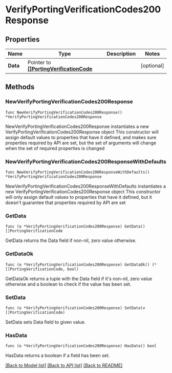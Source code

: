 # VerifyPortingVerificationCodes200Response

## Properties

Name | Type | Description | Notes
------------ | ------------- | ------------- | -------------
**Data** | Pointer to [**[]PortingVerificationCode**](PortingVerificationCode.md) |  | [optional] 

## Methods

### NewVerifyPortingVerificationCodes200Response

`func NewVerifyPortingVerificationCodes200Response() *VerifyPortingVerificationCodes200Response`

NewVerifyPortingVerificationCodes200Response instantiates a new VerifyPortingVerificationCodes200Response object
This constructor will assign default values to properties that have it defined,
and makes sure properties required by API are set, but the set of arguments
will change when the set of required properties is changed

### NewVerifyPortingVerificationCodes200ResponseWithDefaults

`func NewVerifyPortingVerificationCodes200ResponseWithDefaults() *VerifyPortingVerificationCodes200Response`

NewVerifyPortingVerificationCodes200ResponseWithDefaults instantiates a new VerifyPortingVerificationCodes200Response object
This constructor will only assign default values to properties that have it defined,
but it doesn't guarantee that properties required by API are set

### GetData

`func (o *VerifyPortingVerificationCodes200Response) GetData() []PortingVerificationCode`

GetData returns the Data field if non-nil, zero value otherwise.

### GetDataOk

`func (o *VerifyPortingVerificationCodes200Response) GetDataOk() (*[]PortingVerificationCode, bool)`

GetDataOk returns a tuple with the Data field if it's non-nil, zero value otherwise
and a boolean to check if the value has been set.

### SetData

`func (o *VerifyPortingVerificationCodes200Response) SetData(v []PortingVerificationCode)`

SetData sets Data field to given value.

### HasData

`func (o *VerifyPortingVerificationCodes200Response) HasData() bool`

HasData returns a boolean if a field has been set.


[[Back to Model list]](../README.md#documentation-for-models) [[Back to API list]](../README.md#documentation-for-api-endpoints) [[Back to README]](../README.md)


